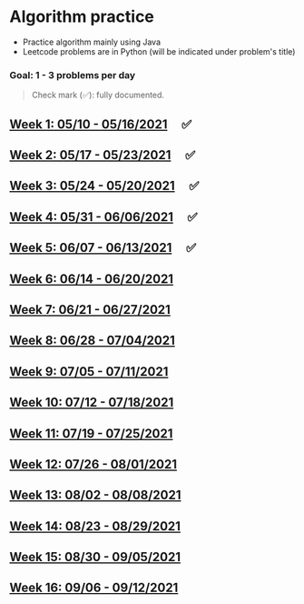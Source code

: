 # Algorithm practice
* Practice algorithm mainly using Java
* Leetcode problems are in Python (will be indicated under problem's title)

### Goal: 1 - 3 problems per day

> Check mark (✅): fully documented.

## [Week 1: 05/10 - 05/16/2021](Readmes/week1_05.10-05.16.21.md) &nbsp; &nbsp; ✅
## [Week 2: 05/17 - 05/23/2021](Readmes/week2_05.17-05.23.21.md) &nbsp; &nbsp; ✅
## [Week 3: 05/24 - 05/20/2021](Readmes/week3_05.24-05.30.21.md) &nbsp; &nbsp; ✅
## [Week 4: 05/31 - 06/06/2021](Readmes/week4_05.31-06.06.21.md) &nbsp; &nbsp; ✅
## [Week 5: 06/07 - 06/13/2021](Readmes/week5_06.07-06.13.21.md) &nbsp; &nbsp; ✅
## [Week 6: 06/14 - 06/20/2021](Readmes/week6_06.14-06.20.21.md)
## [Week 7: 06/21 - 06/27/2021](Readmes/week7_06.21-06.27.21.md)
## [Week 8: 06/28 - 07/04/2021](Readmes/week8_06.28-07.04.21.md)
## [Week 9: 07/05 - 07/11/2021](Readmes/week9_07.05-07.11.21.md)
## [Week 10: 07/12 - 07/18/2021](Readmes/week10_07.12-07.18.21.md)
## [Week 11: 07/19 - 07/25/2021](Readmes/week11_07.19-07.25.21.md)
## [Week 12: 07/26 - 08/01/2021](Readmes/week12_07.26-08.01.21.md)
## [Week 13: 08/02 - 08/08/2021](Readmes/week13_08.02-08.08.21.md)
## [Week 14: 08/23 - 08/29/2021](Readmes/week14_08.23-08.29.21.md)
## [Week 15: 08/30 - 09/05/2021](Readmes/week15_08.30-09.05.21.md)
## [Week 16: 09/06 - 09/12/2021](Readmes/week16_09.06-09.12.21.md)
